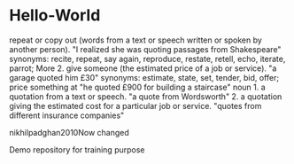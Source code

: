 # Hello-World

repeat or copy out (words from a text or speech written or spoken by another person).
"I realized she was quoting passages from Shakespeare"
synonyms:	recite, repeat, say again, reproduce, restate, retell, echo, iterate, parrot; More
2.
give someone (the estimated price of a job or service).
"a garage quoted him £30"
synonyms:	estimate, state, set, tender, bid, offer; price something at
"he quoted £900 for building a staircase"
noun
1.
a quotation from a text or speech.
"a quote from Wordsworth"
2.
a quotation giving the estimated cost for a particular job or service.
"quotes from different insurance companies"


nikhilpadghan2010Now changed



Demo repository for training purpose
